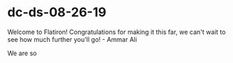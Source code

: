 # dc-ds-08-26-19

Welcome to Flatiron! Congratulations for making it this far, we can't wait to see how much further you'll go! - Ammar Ali

We are so

